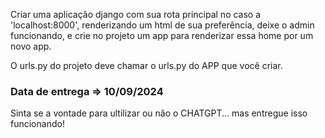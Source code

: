 Criar uma aplicação django com sua rota principal no caso a 'localhost:8000', renderizando um html de sua preferência, deixe o admin funcionando, e crie no projeto um app para renderizar essa home por um novo app.

O urls.py do projeto deve chamar o urls.py do APP que você criar.

### Data de entrega => 10/09/2024

Sinta se a vontade para ultilizar ou não o CHATGPT... mas entregue isso funcionando!